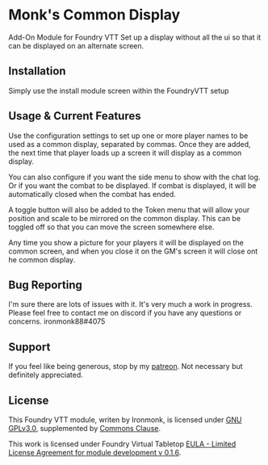 # Monk's Common Display
Add-On Module for Foundry VTT
Set up a display without all the ui so that it can be displayed on an alternate screen.

## Installation
Simply use the install module screen within the FoundryVTT setup

## Usage & Current Features
Use the configuration settings to set up one or more player names to be used as a common display, separated by commas.  Once they are added, the next time that player loads up a screen it will display as a common display.

You can also configure if you want the side menu to show with the chat log.  Or if you want the combat to be displayed.  If combat is displayed, it will be automatically closed when the combat has ended.

A toggle button will also be added to the Token menu that will allow your position and scale to be mirrored on the common display.  This can be toggled off so that you can move the screen somewhere else.

Any time you show a picture for your players it will be displayed on the common screen, and when you close it on the GM's screen it will close ont he common display.

## Bug Reporting
I'm sure there are lots of issues with it.  It's very much a work in progress.
Please feel free to contact me on discord if you have any questions or concerns. ironmonk88#4075

## Support

If you feel like being generous, stop by my <a href="https://www.patreon.com/ironmonk">patreon</a>.  Not necessary but definitely appreciated.

## License
This Foundry VTT module, writen by Ironmonk, is licensed under [GNU GPLv3.0](https://www.gnu.org/licenses/gpl-3.0.en.html), supplemented by [Commons Clause](https://commonsclause.com/).

This work is licensed under Foundry Virtual Tabletop [EULA - Limited License Agreement for module development v 0.1.6](http://foundryvtt.com/pages/license.html).
